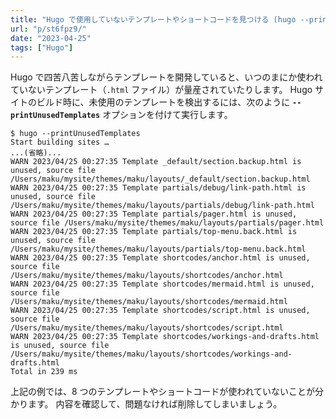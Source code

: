 ```yaml
---
title: "Hugo で使用していないテンプレートやショートコードを見つける (hugo --printUnusedTemplates)"
url: "p/st6fpz9/"
date: "2023-04-25"
tags: ["Hugo"]
---
```


Hugo で四苦八苦しながらテンプレートを開発していると、いつのまにか使われていないテンプレート（`.html` ファイル）が量産されていたりします。
Hugo サイトのビルド時に、未使用のテンプレートを検出するには、次のように __`--printUnusedTemplates`__ オプションを付けて実行します。

```console
$ hugo --printUnusedTemplates
Start building sites …
...(省略)...
WARN 2023/04/25 00:27:35 Template _default/section.backup.html is unused, source file /Users/maku/mysite/themes/maku/layouts/_default/section.backup.html
WARN 2023/04/25 00:27:35 Template partials/debug/link-path.html is unused, source file /Users/maku/mysite/themes/maku/layouts/partials/debug/link-path.html
WARN 2023/04/25 00:27:35 Template partials/pager.html is unused, source file /Users/maku/mysite/themes/maku/layouts/partials/pager.html
WARN 2023/04/25 00:27:35 Template partials/top-menu.back.html is unused, source file /Users/maku/mysite/themes/maku/layouts/partials/top-menu.back.html
WARN 2023/04/25 00:27:35 Template shortcodes/anchor.html is unused, source file /Users/maku/mysite/themes/maku/layouts/shortcodes/anchor.html
WARN 2023/04/25 00:27:35 Template shortcodes/mermaid.html is unused, source file /Users/maku/mysite/themes/maku/layouts/shortcodes/mermaid.html
WARN 2023/04/25 00:27:35 Template shortcodes/script.html is unused, source file /Users/maku/mysite/themes/maku/layouts/shortcodes/script.html
WARN 2023/04/25 00:27:35 Template shortcodes/workings-and-drafts.html is unused, source file /Users/maku/mysite/themes/maku/layouts/shortcodes/workings-and-drafts.html
Total in 239 ms
```

上記の例では、8 つのテンプレートやショートコードが使われていないことが分かります。
内容を確認して、問題なければ削除してしまいましょう。

